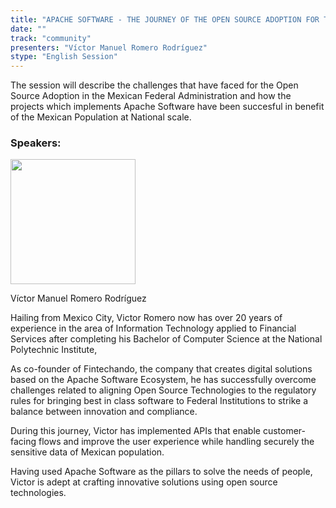 ```yaml
---
title: "APACHE SOFTWARE - THE JOURNEY OF THE OPEN SOURCE ADOPTION FOR THE MEXICAN GOVERNMENT"
date: ""
track: "community"
presenters: "Víctor Manuel Romero Rodríguez"
stype: "English Session"
---
```


The session will describe the challenges that have faced for the Open Source Adoption in the Mexican Federal Administration and how the projects which implements Apache Software have been succesful in benefit of the Mexican Population at National scale.

### Speakers:


<img src="https://sessionize.com/image/abff-400o400o1-JtwN2B9o1VxeTfF87sDK3d.jpg" width="200" /><br/>

Víctor Manuel Romero Rodríguez

Hailing from Mexico City, Victor Romero now has over 20 years of experience in the area of ​​Information Technology applied to Financial Services after completing his Bachelor of Computer Science at the National Polytechnic Institute,

As co-founder of Fintechando, the company that creates digital solutions based on the Apache Software Ecosystem, he has successfully overcome challenges related to aligning Open Source Technologies to the regulatory rules for bringing best in class software to Federal Institutions to strike a balance between innovation and compliance.

During this journey, Victor has implemented APIs that enable customer-facing flows and improve the user experience while handling securely the sensitive data of Mexican population.

Having used Apache Software as the pillars to solve the needs of people, Victor is adept at crafting innovative solutions using open source technologies.

